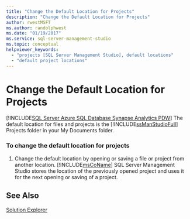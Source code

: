 ```yaml
---
title: "Change the Default Location for Projects"
description: "Change the Default Location for Projects"
author: rwestMSFT
ms.author: randolphwest
ms.date: "01/19/2017"
ms.service: sql-server-management-studio
ms.topic: conceptual
helpviewer_keywords:
  - "projects [SQL Server Management Studio], default locations"
  - "default project locations"
---
```

# Change the Default Location for Projects
[!INCLUDE[SQL Server Azure SQL Database Synapse Analytics PDW](../includes/applies-to-version/sql-asdb-asdbmi-asa-pdw.md)]
The default location for files and projects is the [!INCLUDE[ssManStudioFull](../includes/ssmanstudiofull-md.md)] Projects folder in your My Documents folder.  
  
### To change the default location for projects
  
1.  Change the default location by opening or saving a file or project from another location. [!INCLUDE[msCoName](../includes/msconame-md.md)] SQL Server Management Studio stores the location of the previously opened project and uses it for the next opening or saving of a project.  
  
## See Also  
[Solution Explorer](solution-explorer.md)  
  
